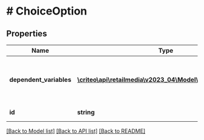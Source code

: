 # # ChoiceOption

## Properties

Name | Type | Description | Notes
------------ | ------------- | ------------- | -------------
**dependent_variables** | [**\criteo\api\retailmedia\v2023_04\Model\TemplateVariable[]**](TemplateVariable.md) | Template variables unblocked when the option is chosen |
**id** | **string** | The id of the option |

[[Back to Model list]](../../README.md#models) [[Back to API list]](../../README.md#endpoints) [[Back to README]](../../README.md)
